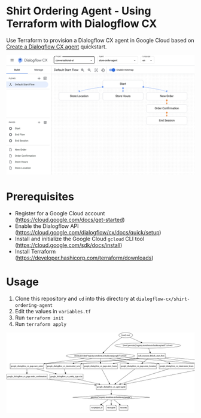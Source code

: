 # Shirt Ordering Agent - Using Terraform with Dialogflow CX

Use Terraform to provision a Dialogflow CX agent in Google Cloud based on
[Create a Dialogflow CX
agent](https://cloud.google.com/dialogflow/cx/docs/quick/build-agent)
quickstart.

![Dialogflow CX Shirt Ordering Agent](images/store-order-agent.png)

# Prerequisites

* Register for a Google Cloud account (https://cloud.google.com/docs/get-started)
* Enable the Dialogflow API (https://cloud.google.com/dialogflow/cx/docs/quick/setup)
* Install and initialize the Google Cloud `gcloud` CLI tool (https://cloud.google.com/sdk/docs/install)
* Install Terraform (https://developer.hashicorp.com/terraform/downloads)

# Usage

1. Clone this repository and `cd` into this directory at `dialogflow-cx/shirt-ordering-agent`
1. Edit the values in `variables.tf`
1. Run `terraform init`
1. Run `terraform apply`

![Terraform Graph of Dialogflow CX Agent](images/order-agent-graph.png)
